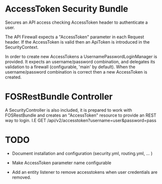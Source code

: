 AccessToken Security Bundle
===========================

Secures an API access checking AccessToken header to authenticate a user.

The API Firewall expects a "AccessToken" parameter in each Request header.
If the AccessToken is valid then an ApiToken is introduced in the SecurityContext.

In order to create new AccessTokens a UsernamePasswordLoginManager is provided.
It expects an username/password combination, and delegates its validation to a
firewall (configurable, 'main' by default). When the username/password combination
is correct then a new AccessToken is created.

FOSRestBundle Controller
========================

A SecurityController is also included, it is prepared to work with FOSRestBundle
and creates an "AccessToken" resource to provide an REST way to login. I.E
GET /api/v2/accesstoken?username=user&password=pass

TODO
====

* Document installation and configuration (security.yml, routing.yml, ... )

* Make AccessToken parameter name configurable

* Add an entity listener to remove accesstokens when user credentials are removed.


